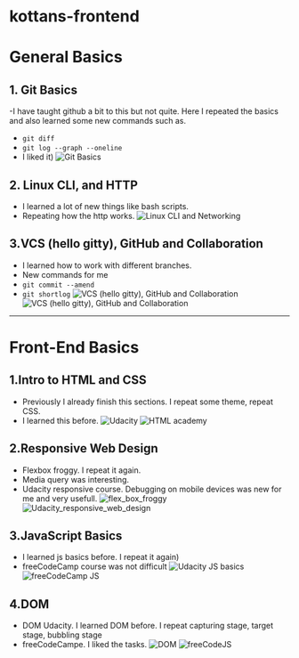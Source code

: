 # kottans-frontend

# General Basics

## 1. Git Basics
-I have taught github a bit to this but not quite. Here I repeated the basics and also learned some new commands such as.
- `git diff`
- `git log --graph --oneline`
- I liked it)
![Git Basics](General_Basics/Git_Basics/Git_Basics.png)

## 2. Linux CLI, and HTTP
- I learned a lot of new things like bash scripts. 
- Repeating how the http works.
![Linux CLI and Networking](General_Basics/Linux_ClI_and_Networking/Linux_CLI_and_Networking.png)

## 3.VCS (hello gitty), GitHub and Collaboration
- I learned how to work with different branches.
- New commands for me
- `git commit --amend`
- `git shortlog`
![VCS (hello gitty), GitHub and Collaboration](General_Basics/GitHub_and_Collaboration/Git_and_Collaboration.png)
![VCS (hello gitty), GitHub and Collaboration](General_Basics/GitHub_and_Collaboration/What_is_Version_Control.png)


----------------------------------------------------------------------------------------------------------------------------------------


# Front-End Basics

## 1.Intro to HTML and CSS
- Previously I already finish this sections. I repeat some theme, repeat CSS. 
- I learned this before.
![Udacity](Front_End_Basics/Intro_to_HTML_and_CSS/Intro_to_HTML_and_CSS.png)
![HTML academy](Front_End_Basics/Intro_to_HTML_and_CSS/Intro_to_HTML_and_CSS_2.png)

## 2.Responsive Web Design
- Flexbox froggy. I repeat it again.
- Media query was interesting.
- Udacity responsive course. Debugging on mobile devices was new for me and very usefull.
![flex_box_froggy](Front_End_Basics/Responsive_Web_Design/Responsive_Web_Design.png)
![Udacity_responsive_web_design](Front_End_Basics/Responsive_Web_Design/Responsive_Web_Design_Udacity.png)

## 3.JavaScript Basics
- I learned js basics before. I repeat it again)
- freeCodeCamp course was not difficult
![Udacity JS basics](Front_End_Basics/JavaScript_Basics/JavaScript_Basics_Udacity.png)
![freeCodeCamp JS](Front_End_Basics/JavaScript_Basics/JS_Basics_freecodecamp.png)

## 4.DOM
- DOM Udacity. I learned DOM before. I repeat capturing stage, target stage, bubbling stage
- freeCodeCampe. I liked the tasks.
![DOM](Front_End_Basics/DOM/DOM_Udacity.png)
![freeCodeJS](Front_End_Basics/DOM/JS_freecode_camp.png)
